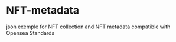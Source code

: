 # NFT-metadata
json exemple for NFT collection and NFT metadata compatible with Opensea Standards


